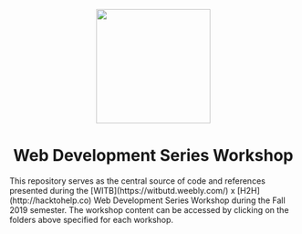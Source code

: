 <p align="center"><img src="https://raw.githubusercontent.com/HackToHelpUTD/web_dev_series_fall19/master/.github/WITBxH2H.png" height="200"><p>
<h1 align="center">Web Development Series Workshop</h1>
This repository serves as the central source of code and references presented during the [WITB](https://witbutd.weebly.com/) x [H2H](http://hacktohelp.co) Web Development Series Workshop during the Fall 2019 semester. The workshop content can be accessed by clicking on the folders above specified for each workshop.